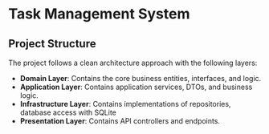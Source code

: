 # Task Management System

## Project Structure

The project follows a clean architecture approach with the following layers:

- **Domain Layer**: Contains the core business entities, interfaces, and logic.
- **Application Layer**: Contains application services, DTOs, and business logic.
- **Infrastructure Layer**: Contains implementations of repositories, database access with SQLite
- **Presentation Layer**: Contains API controllers and endpoints.
